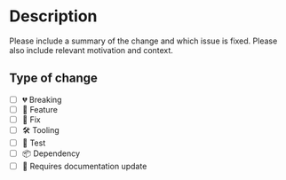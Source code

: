 # Description

Please include a summary of the change and which issue is fixed. 
Please also include relevant motivation and context.

## Type of change

- [ ] 💔 Breaking
- [ ] 🚀 Feature
- [ ] 🐛 Fix
- [ ] 🛠️ Tooling
- [ ] 🧪 Test
- [ ] 📦 Dependency
- [ ] 📖 Requires documentation update
